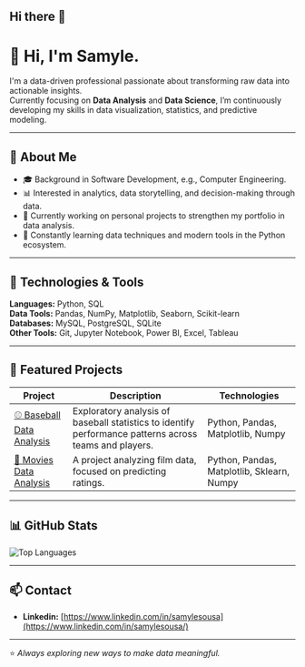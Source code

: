 ## Hi there 👋

<!--
**samylesousa/samylesousa** is a ✨ _special_ ✨ repository because its `README.md` (this file) appears on your GitHub profile.

Here are some ideas to get you started:

- 🔭 I’m currently working on ...
- 🌱 I’m currently learning ...
- 👯 I’m looking to collaborate on ...
- 🤔 I’m looking for help with ...
- 💬 Ask me about ...
- 📫 How to reach me: ...
- 😄 Pronouns: ...
- ⚡ Fun fact: ...
-->

# 👋 Hi, I'm Samyle.

I'm a data-driven professional passionate about transforming raw data into actionable insights.  
Currently focusing on **Data Analysis** and **Data Science**, I’m continuously developing my skills in data visualization, statistics, and predictive modeling.

---

## 🧠 About Me
- 🎓 Background in Software Development, e.g., Computer Engineering.  
- 📊 Interested in analytics, data storytelling, and decision-making through data.  
- 🚀 Currently working on personal projects to strengthen my portfolio in data analysis.  
- 🌱 Constantly learning data techniques and modern tools in the Python ecosystem.

---

## 🧰 Technologies & Tools

**Languages:** Python, SQL  
**Data Tools:** Pandas, NumPy, Matplotlib, Seaborn, Scikit-learn  
**Databases:** MySQL, PostgreSQL, SQLite  
**Other Tools:** Git, Jupyter Notebook, Power BI, Excel, Tableau  

---

## 📂 Featured Projects

| Project | Description | Technologies |
|----------|--------------|---------------|
| [⚾ Baseball Data Analysis](https://github.com/samylesousa/baseball) | Exploratory analysis of baseball statistics to identify performance patterns across teams and players. | Python, Pandas, Matplotlib, Numpy |
| [🎥 Movies Data Analysis](https://github.com/samylesousa/movies_imdb) | A project analyzing film data, focused on predicting ratings. | Python, Pandas, Matplotlib, Sklearn, Numpy |

---

## 📊 GitHub Stats

![Top Languages](https://github-readme-stats.vercel.app/api/top-langs/?username=samylesousa&layout=compact&theme=tokyonight)

---

## 📫 Contact

- **Linkedin:** [https://www.linkedin.com/in/samylesousa](https://www.linkedin.com/in/samylesousa/)  

---

⭐ *Always exploring new ways to make data meaningful.*
